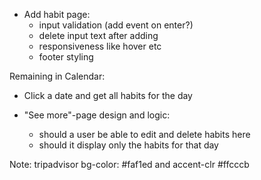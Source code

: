 * Add habit page:
   - input validation (add event on enter?)
   - delete input text after adding
   - responsiveness like hover etc
   - footer styling


Remaining in Calendar:
* Click a date and get all habits for the day

* "See more"-page design and logic:
   - should a user be able to edit and delete habits here
   - should it display only the habits for that day




Note: tripadvisor bg-color: #faf1ed and accent-clr #ffcccb